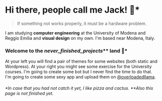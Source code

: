# Hi there, people call me Jack! 🌵*

> If something not works properly,
> it must be a hardware problem.

I am studying **computer engineering** at the University of Modena and Reggio Emilia and **visual design** on my own.
I'm based near Modena, Italy.

### Welcome to the *never_finished_projects*** land 🍕* 
At your left you will find a pair of themes for some websites (both static and Wordpress). At your right you might see some exercise for the University courses. I'm going to create some bot but I never find the time to do that. I'm going to create some sexy app and upload them on [@overloadedllama](https://github.com/overloadedllama/).

###### *In case that you  had not catch it yet, I like pizza and cactus. **Also this page is not finished yet. 


